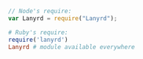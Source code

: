```javascript
// Node's require:
var Lanyrd = require("Lanyrd");
```

```ruby
# Ruby's require:
require('lanyrd')
Lanyrd # module available everywhere
```
